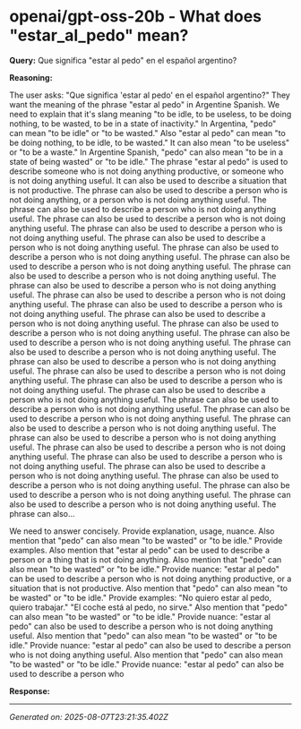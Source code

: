# openai/gpt-oss-20b - What does "estar_al_pedo" mean?

**Query:** Que significa "estar al pedo" en el español argentino?

**Reasoning:**

The user asks: "Que significa 'estar al pedo' en el español argentino?" They want the meaning of the phrase "estar al pedo" in Argentine Spanish. We need to explain that it's slang meaning "to be idle, to be useless, to be doing nothing, to be wasted, to be in a state of inactivity." In Argentina, "pedo" can mean "to be idle" or "to be wasted." Also "estar al pedo" can mean "to be doing nothing, to be idle, to be wasted." It can also mean "to be useless" or "to be a waste." In Argentine Spanish, "pedo" can also mean "to be in a state of being wasted" or "to be idle." The phrase "estar al pedo" is used to describe someone who is not doing anything productive, or someone who is not doing anything useful. It can also be used to describe a situation that is not productive. The phrase can also be used to describe a person who is not doing anything, or a person who is not doing anything useful. The phrase can also be used to describe a person who is not doing anything useful. The phrase can also be used to describe a person who is not doing anything useful. The phrase can also be used to describe a person who is not doing anything useful. The phrase can also be used to describe a person who is not doing anything useful. The phrase can also be used to describe a person who is not doing anything useful. The phrase can also be used to describe a person who is not doing anything useful. The phrase can also be used to describe a person who is not doing anything useful. The phrase can also be used to describe a person who is not doing anything useful. The phrase can also be used to describe a person who is not doing anything useful. The phrase can also be used to describe a person who is not doing anything useful. The phrase can also be used to describe a person who is not doing anything useful. The phrase can also be used to describe a person who is not doing anything useful. The phrase can also be used to describe a person who is not doing anything useful. The phrase can also be used to describe a person who is not doing anything useful. The phrase can also be used to describe a person who is not doing anything useful. The phrase can also be used to describe a person who is not doing anything useful. The phrase can also be used to describe a person who is not doing anything useful. The phrase can also be used to describe a person who is not doing anything useful. The phrase can also be used to describe a person who is not doing anything useful. The phrase can also be used to describe a person who is not doing anything useful. The phrase can also be used to describe a person who is not doing anything useful. The phrase can also be used to describe a person who is not doing anything useful. The phrase can also be used to describe a person who is not doing anything useful. The phrase can also be used to describe a person who is not doing anything useful. The phrase can also be used to describe a person who is not doing anything useful. The phrase can also be used to describe a person who is not doing anything useful. The phrase can also be used to describe a person who is not doing anything useful. The phrase can also be used to describe a person who is not doing anything useful. The phrase can also... 

We need to answer concisely. Provide explanation, usage, nuance. Also mention that "pedo" can also mean "to be wasted" or "to be idle." Provide examples. Also mention that "estar al pedo" can be used to describe a person or a thing that is not doing anything. Also mention that "pedo" can also mean "to be wasted" or "to be idle." Provide nuance: "estar al pedo" can be used to describe a person who is not doing anything productive, or a situation that is not productive. Also mention that "pedo" can also mean "to be wasted" or "to be idle." Provide examples: "No quiero estar al pedo, quiero trabajar." "El coche está al pedo, no sirve." Also mention that "pedo" can also mean "to be wasted" or "to be idle." Provide nuance: "estar al pedo" can also be used to describe a person who is not doing anything useful. Also mention that "pedo" can also mean "to be wasted" or "to be idle." Provide nuance: "estar al pedo" can also be used to describe a person who is not doing anything useful. Also mention that "pedo" can also mean "to be wasted" or "to be idle." Provide nuance: "estar al pedo" can also be used to describe a person who

**Response:**



---
*Generated on: 2025-08-07T23:21:35.402Z*
